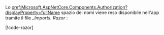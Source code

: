 Lo <xref:Microsoft.AspNetCore.Components.Authorization?displayProperty=fullName> spazio dei nomi viene reso disponibile nell'app tramite il file *_Imports. Razor* :

[!code-razor[](imports-hosted.razor?highlight=3)]
